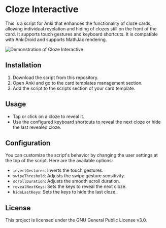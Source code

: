 # Cloze Interactive

This is a script for Anki that enhances the functionality of cloze cards, allowing individual revelation and hiding of clozes still on the front of the card. It supports touch gestures and keyboard shortcuts. It is compatible with AnkiDroid and supports MathJax rendering.

![Demonstration of Cloze Interactive](https://github.com/huandney/Anki-Cloze-Interactive/assets/19948348/fcc69980-6563-47e6-b291-e849a563f558)

## Installation

1. Download the script from this repository.
2. Open Anki and go to the card templates management section.
3. Add the script to the scripts section of your card template.

## Usage

- Tap or click on a cloze to reveal it.
- Use the configured keyboard shortcuts to reveal the next cloze or hide the last revealed cloze.

## Configuration

You can customize the script's behavior by changing the user settings at the top of the script. Here are the available options:

- `invertGestures`: Inverts the touch gestures.
- `swipeThreshold`: Adjusts the swipe gesture sensitivity.
- `scrollDuration`: Adjusts the smooth scroll duration.
- `revealNextKeys`: Sets the keys to reveal the next cloze.
- `hideLastKeys`: Sets the keys to hide the last cloze.

## License

This project is licensed under the GNU General Public License v3.0.
